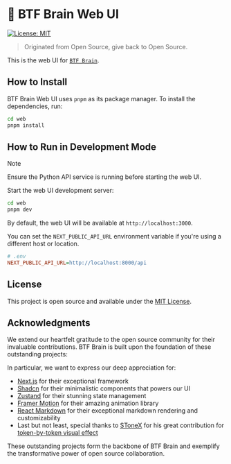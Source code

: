 # 🦌 BTF Brain Web UI

[![License: MIT](https://img.shields.io/badge/License-MIT-yellow.svg)](https://opensource.org/licenses/MIT)

> Originated from Open Source, give back to Open Source.

This is the web UI for [`BTF Brain`](https://github.com/bytedance/deer-flow).

## How to Install

BTF Brain Web UI uses `pnpm` as its package manager.
To install the dependencies, run:

```bash
cd web
pnpm install
```

## How to Run in Development Mode

> [!NOTE]
> Ensure the Python API service is running before starting the web UI.

Start the web UI development server:

```bash
cd web
pnpm dev
```

By default, the web UI will be available at `http://localhost:3000`.

You can set the `NEXT_PUBLIC_API_URL` environment variable if you're using a different host or location.

```ini
# .env
NEXT_PUBLIC_API_URL=http://localhost:8000/api
```


## License

This project is open source and available under the [MIT License](../LICENSE).

## Acknowledgments

We extend our heartfelt gratitude to the open source community for their invaluable contributions.
BTF Brain is built upon the foundation of these outstanding projects:

In particular, we want to express our deep appreciation for:
* [Next.js](https://nextjs.org/) for their exceptional framework
* [Shadcn](https://ui.shadcn.com/) for their minimalistic components that powers our UI
* [Zustand](https://zustand.docs.pmnd.rs/) for their stunning state management
* [Framer Motion](https://www.framer.com/motion/) for their amazing animation library
* [React Markdown](https://www.npmjs.com/package/react-markdown) for their exceptional markdown rendering and customizability
* Last but not least, special thanks to [SToneX](https://github.com/stonexer) for his great contribution for [token-by-token visual effect](./src/core/rehype/rehype-split-words-into-spans.ts)

These outstanding projects form the backbone of BTF Brain and exemplify the transformative power of open source collaboration.
